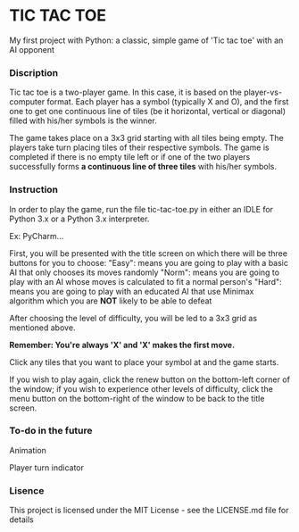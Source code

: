 # TIC TAC TOE

My first project with Python: a classic, simple game of 'Tic tac toe' with an AI opponent

### Discription

Tic tac toe is a two-player game. In this case, it is based on the player-vs-computer format. Each player has a symbol (typically X and O), and the first one to get one continuous line of tiles (be it horizontal, vertical or diagonal) filled with his/her symbols is the winner.

The game takes place on a 3x3 grid starting with all tiles being empty. The players take turn placing tiles of their respective symbols. The game is completed if there is no empty tile left or if one of the two players successfully forms **a continuous line of three tiles** with his/her symbols.

### Instruction

In order to play the game, run the file tic-tac-toe.py in either an IDLE for Python 3.x or a Python 3.x interpreter.

Ex: PyCharm...

First, you will be presented with the title screen on which there will be three buttons for you to choose:
  "Easy": means you are going to play with a basic AI that only chooses its moves randomly
  "Norm": means you are going to play with an AI whose moves is calculated to fit a normal person's
  "Hard": means you are going to play with an educated AI that use Minimax algorithm which you are **NOT** likely to be able to defeat
  
 After choosing the level of difficulty, you will be led to a 3x3 grid as mentioned above.
 
**Remember: You're always 'X' and 'X' makes the first move.**

Click any tiles that you want to place your symbol at and the game starts.

If you wish to play again, click the renew button on the bottom-left corner of the window; if you wish to experience other levels of difficulty, click the menu button on the bottom-right of the window to be back to the title screen.

### To-do in the future

Animation

Player turn indicator

### Lisence

This project is licensed under the MIT License - see the LICENSE.md file for details
